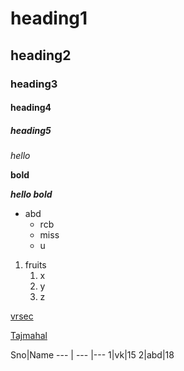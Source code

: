 # heading1
## heading2
### heading3
#### heading4
##### heading5
*hello*

**bold**

***hello bold***

* abd
  * rcb
  * miss
  * u  
1. fruits
    1. x
    2. y
    3. z

[vrsec](https://www.google.com/search?channel=fs&client=ubuntu&q=vrsec)
 
[Tajmahal](https://images.unsplash.com/photo-1564507592333-c60657eea523?ixlib=rb-1.2.1&ixid=MnwxMjA3fDB8MHxzZWFyY2h8Mnx8dGFqJTIwbWFoYWx8ZW58MHx8MHx8&w=1000&q=80)

Sno|Name 
--- | --- |---
1|vk|15
2|abd|18
